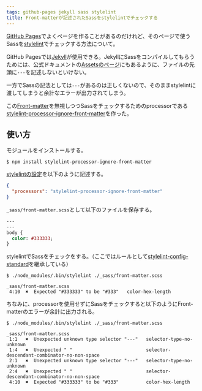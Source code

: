 ```yaml
---
tags: github-pages jekyll sass stylelint
title: Front-matterが記述されたSassをstylelintでチェックする
---
```

[GitHub Pages](https://pages.github.com/)でよくページを作ることがあるのだけれど、そのページで使うSassを[stylelint](https://stylelint.io/)でチェックする方法について。

GitHub Pagesでは[Jekyll](https://jekyllrb.com/)が使用できる。JekyllにSassをコンパイルしてもらうためには、公式ドキュメントの[Assetsのページ](https://jekyllrb.com/docs/assets/)にもあるように、ファイルの先頭に`---`を記述しないといけない。

一方でSassの記法としては`---`があるのは正しくないので、そのままstylelintに渡してしまうと余計なエラーが出力されてしまう。

この[Front-matter](https://jekyllrb.com/docs/frontmatter/)を無視しつつSassをチェックするためのprocessorである[stylelint-processor-ignore-front-matter](https://github.com/sasaplus1/stylelint-processor-ignore-front-matter)を作った。

## 使い方

モジュールをインストールする。

```console
$ npm install stylelint-processor-ignore-front-matter
```

[stylelintの設定](https://stylelint.io/user-guide/configuration/#loading-the-configuration-object)を以下のように記述する。

```json
{
  "processors": "stylelint-processor-ignore-front-matter"
}
```

`_sass/front-matter.scss`として以下のファイルを保存する。

```sass
---
---
body {
  color: #333333;
}
```

stylelintでSassをチェックをする。（ここではルールとして[stylelint-config-standard](https://github.com/stylelint/stylelint-config-standard)を継承している）

```console
$ ./node_modules/.bin/stylelint ./_sass/front-matter.scss

_sass/front-matter.scss
 4:10  ✖  Expected "#333333" to be "#333"   color-hex-length

```

ちなみに、processorを使用せずにSassをチェックすると以下のようにFront-matterのエラーが余計に出力される。

```
$ ./node_modules/.bin/stylelint ./_sass/front-matter.scss

_sass/front-matter.scss
 1:1   ✖  Unexpected unknown type selector "---"   selector-type-no-unknown
 1:4   ✖  Unexpected " "                           selector-descendant-combinator-no-non-space
 2:1   ✖  Unexpected unknown type selector "---"   selector-type-no-unknown
 2:4   ✖  Unexpected " "                           selector-descendant-combinator-no-non-space
 4:10  ✖  Expected "#333333" to be "#333"          color-hex-length

```
